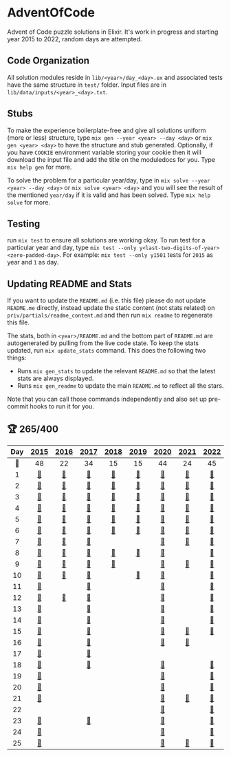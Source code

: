 <!--
* AUTOGENERATED -- DO NOT EDIT
* Edit static content in `priv/partials/readme_content.md`
* Run `mix gen_readme` to recreate
-->
# AdventOfCode

Advent of Code puzzle solutions in Elixir. It's work in progress and starting year 2015 to 2022, random days are attempted.

## Code Organization

All solution modules reside in `lib/<year>/day_<day>.ex` and associated tests have the same structure in `test/` folder. Input files are in `lib/data/inputs/<year>_<day>.txt`.

## Stubs

To make the experience boilerplate-free and give all solutions uniform (more or less) structure, type `mix gen --year <year> --day <day>` or `mix gen <year> <day>` to have the structure and stub generated. Optionally, if you have `COOKIE` environment variable storing your cookie then it will download the input file and add the title on the moduledocs for you. Type `mix help gen` for more.

To solve the problem for a particular year/day, type in `mix solve --year <year> --day <day>` or `mix solve <year> <day>` and you will see the result of the mentioned `year/day` if it is valid and has been solved. Type `mix help solve` for more.

## Testing

run `mix test` to ensure all solutions are working okay. To run test for a particular year and day, type `mix test --only y<last-two-digits-of-year><zero-padded-day>`. For example: `mix test --only y1501` tests for `2015` as year and `1` as day.

## Updating README and Stats

If you want to update the `README.md` (i.e. this file) please do not update `README.me` directly, instead update the static content (not stats related) on `priv/partials/readme_content.md` and then run `mix readme` to regenerate this file.

The stats, both in `<year>/README.md` and the bottom part of `README.md` are autogenerated by pulling from the live code state. To keep the stats updated, run `mix update_stats` command. This does the following two things:

* Runs `mix gen_stats` to update the relevant `README.md` so that the latest stats are always displayed.
* Runs `mix gen_readme` to update the main `README.md` to reflect all the stars.

Note that you can call those commands independently and also set up pre-commit hooks to run it for you.

## :trophy: 265/400

| Day | [2015](/lib/2015) | [2016](/lib/2016) | [2017](/lib/2017) | [2018](/lib/2018) | [2019](/lib/2019) | [2020](/lib/2020) | [2021](lib/2021) | [2022](lib/2022) | [2023](lib/2023)
|:---:|:-:|:-:|:-:|:-:|:-:|:-:|:-:|:-:|:-:|
| :star2: | 48 | 22 | 34 | 15 | 15 | 44 | 24 | 45 | 18 |
| 1 | [:1st_place_medal:](/lib/2015/day_01.ex) | [:1st_place_medal:](/lib/2016/day_01.ex) | [:1st_place_medal:](/lib/2017/day_01.ex) | [:1st_place_medal:](/lib/2018/day_01.ex) | [:1st_place_medal:](/lib/2019/day_01.ex) | [:1st_place_medal:](/lib/2020/day_01.ex) | [:1st_place_medal:](/lib/2021/day_01.ex) | [:1st_place_medal:](/lib/2022/day_01.ex) | [:1st_place_medal:](/lib/2023/day_01.ex) |
| 2 | [:1st_place_medal:](/lib/2015/day_02.ex) | [:1st_place_medal:](/lib/2016/day_02.ex) | [:1st_place_medal:](/lib/2017/day_02.ex) | [:1st_place_medal:](/lib/2018/day_02.ex) | [:1st_place_medal:](/lib/2019/day_02.ex) | [:1st_place_medal:](/lib/2020/day_02.ex) | [:1st_place_medal:](/lib/2021/day_02.ex) | [:1st_place_medal:](/lib/2022/day_02.ex) | [:1st_place_medal:](/lib/2023/day_02.ex) |
| 3 | [:1st_place_medal:](/lib/2015/day_03.ex) | [:1st_place_medal:](/lib/2016/day_03.ex) | [:1st_place_medal:](/lib/2017/day_03.ex) | [:1st_place_medal:](/lib/2018/day_03.ex) | [:1st_place_medal:](/lib/2019/day_03.ex) | [:1st_place_medal:](/lib/2020/day_03.ex) | [:1st_place_medal:](/lib/2021/day_03.ex) | [:1st_place_medal:](/lib/2022/day_03.ex) | [:1st_place_medal:](/lib/2023/day_03.ex) |
| 4 | [:1st_place_medal:](/lib/2015/day_04.ex) | [:1st_place_medal:](/lib/2016/day_04.ex) | [:1st_place_medal:](/lib/2017/day_04.ex) | [:1st_place_medal:](/lib/2018/day_04.ex) | [:1st_place_medal:](/lib/2019/day_04.ex) | [:1st_place_medal:](/lib/2020/day_04.ex) | [:1st_place_medal:](/lib/2021/day_04.ex) | [:1st_place_medal:](/lib/2022/day_04.ex) | [:1st_place_medal:](/lib/2023/day_04.ex) |
| 5 | [:1st_place_medal:](/lib/2015/day_05.ex) | [:1st_place_medal:](/lib/2016/day_05.ex) | [:1st_place_medal:](/lib/2017/day_05.ex) | [:1st_place_medal:](/lib/2018/day_05.ex) | [:2nd_place_medal:](/lib/2019/day_05.ex) | [:1st_place_medal:](/lib/2020/day_05.ex) | [:1st_place_medal:](/lib/2021/day_05.ex) | [:1st_place_medal:](/lib/2022/day_05.ex) | [:1st_place_medal:](/lib/2023/day_05.ex) |
| 6 | [:1st_place_medal:](/lib/2015/day_06.ex) | [:1st_place_medal:](/lib/2016/day_06.ex) | [:1st_place_medal:](/lib/2017/day_06.ex) | [:1st_place_medal:](/lib/2018/day_06.ex) | [:1st_place_medal:](/lib/2019/day_06.ex) | [:1st_place_medal:](/lib/2020/day_06.ex) | [:1st_place_medal:](/lib/2021/day_06.ex) | [:1st_place_medal:](/lib/2022/day_06.ex) | [:1st_place_medal:](/lib/2023/day_06.ex) |
| 7 | [:1st_place_medal:](/lib/2015/day_07.ex) | [:1st_place_medal:](/lib/2016/day_07.ex) | [:2nd_place_medal:](/lib/2017/day_07.ex) |   |   | [:1st_place_medal:](/lib/2020/day_07.ex) | [:1st_place_medal:](/lib/2021/day_07.ex) | [:1st_place_medal:](/lib/2022/day_07.ex) | [:1st_place_medal:](/lib/2023/day_07.ex) |
| 8 | [:1st_place_medal:](/lib/2015/day_08.ex) | [:1st_place_medal:](/lib/2016/day_08.ex) | [:1st_place_medal:](/lib/2017/day_08.ex) | [:2nd_place_medal:](/lib/2018/day_08.ex) | [:1st_place_medal:](/lib/2019/day_08.ex) | [:1st_place_medal:](/lib/2020/day_08.ex) |   | [:1st_place_medal:](/lib/2022/day_08.ex) | [:1st_place_medal:](/lib/2023/day_08.ex) |
| 9 | [:1st_place_medal:](/lib/2015/day_09.ex) | [:1st_place_medal:](/lib/2016/day_09.ex) | [:1st_place_medal:](/lib/2017/day_09.ex) | [:1st_place_medal:](/lib/2018/day_09.ex) |   | [:1st_place_medal:](/lib/2020/day_09.ex) | [:1st_place_medal:](/lib/2021/day_09.ex) | [:1st_place_medal:](/lib/2022/day_09.ex) | [:1st_place_medal:](/lib/2023/day_09.ex) |
| 10 | [:1st_place_medal:](/lib/2015/day_10.ex) | [:1st_place_medal:](/lib/2016/day_10.ex) | [:1st_place_medal:](/lib/2017/day_10.ex) |   | [:1st_place_medal:](/lib/2019/day_10.ex) | [:1st_place_medal:](/lib/2020/day_10.ex) |   | [:1st_place_medal:](/lib/2022/day_10.ex) |   |
| 11 | [:1st_place_medal:](/lib/2015/day_11.ex) |   | [:1st_place_medal:](/lib/2017/day_11.ex) |   |   | [:1st_place_medal:](/lib/2020/day_11.ex) |   | [:1st_place_medal:](/lib/2022/day_11.ex) |   |
| 12 | [:1st_place_medal:](/lib/2015/day_12.ex) | [:1st_place_medal:](/lib/2016/day_12.ex) | [:1st_place_medal:](/lib/2017/day_12.ex) |   |   | [:1st_place_medal:](/lib/2020/day_12.ex) |   | [:1st_place_medal:](/lib/2022/day_12.ex) |   |
| 13 | [:1st_place_medal:](/lib/2015/day_13.ex) |   | [:1st_place_medal:](/lib/2017/day_13.ex) |   |   | [:1st_place_medal:](/lib/2020/day_13.ex) |   | [:1st_place_medal:](/lib/2022/day_13.ex) |   |
| 14 | [:1st_place_medal:](/lib/2015/day_14.ex) |   | [:2nd_place_medal:](/lib/2017/day_14.ex) |   |   | [:1st_place_medal:](/lib/2020/day_14.ex) |   | [:1st_place_medal:](/lib/2022/day_14.ex) |   |
| 15 | [:1st_place_medal:](/lib/2015/day_15.ex) |   | [:1st_place_medal:](/lib/2017/day_15.ex) |   |   | [:1st_place_medal:](/lib/2020/day_15.ex) | [:1st_place_medal:](/lib/2021/day_15.ex) | [:1st_place_medal:](/lib/2022/day_15.ex) |   |
| 16 | [:1st_place_medal:](/lib/2015/day_16.ex) |   | [:1st_place_medal:](/lib/2017/day_16.ex) |   |   | [:2nd_place_medal:](/lib/2020/day_16.ex) | [:1st_place_medal:](/lib/2021/day_16.ex) |   |   |
| 17 | [:1st_place_medal:](/lib/2015/day_17.ex) |   | [:1st_place_medal:](/lib/2017/day_17.ex) |   |   |   |   |   |   |
| 18 | [:1st_place_medal:](/lib/2015/day_18.ex) |   | [:2nd_place_medal:](/lib/2017/day_18.ex) |   |   | [:1st_place_medal:](/lib/2020/day_18.ex) |   | [:1st_place_medal:](/lib/2022/day_18.ex) |   |
| 19 | [:1st_place_medal:](/lib/2015/day_19.ex) |   |   |   |   | [:1st_place_medal:](/lib/2020/day_19.ex) |   | [:1st_place_medal:](/lib/2022/day_19.ex) |   |
| 20 | [:1st_place_medal:](/lib/2015/day_20.ex) |   |   |   |   | [:2nd_place_medal:](/lib/2020/day_20.ex) |   | [:1st_place_medal:](/lib/2022/day_20.ex) |   |
| 21 | [:1st_place_medal:](/lib/2015/day_21.ex) |   |   |   |   | [:1st_place_medal:](/lib/2020/day_21.ex) | [:1st_place_medal:](/lib/2021/day_21.ex) | [:1st_place_medal:](/lib/2022/day_21.ex) |   |
| 22 |   |   |   |   |   | [:1st_place_medal:](/lib/2020/day_22.ex) |   | [:2nd_place_medal:](/lib/2022/day_22.ex) |   |
| 23 | [:1st_place_medal:](/lib/2015/day_23.ex) |   | [:2nd_place_medal:](/lib/2017/day_23.ex) |   |   | [:2nd_place_medal:](/lib/2020/day_23.ex) |   | [:1st_place_medal:](/lib/2022/day_23.ex) |   |
| 24 | [:1st_place_medal:](/lib/2015/day_24.ex) |   |   |   |   | [:2nd_place_medal:](/lib/2020/day_24.ex) |   | [:1st_place_medal:](/lib/2022/day_24.ex) |   |
| 25 | [:1st_place_medal:](/lib/2015/day_25.ex) |   |   |   |   | [:1st_place_medal:](/lib/2020/day_25.ex) | [:1st_place_medal:](/lib/2021/day_25.ex) | [:1st_place_medal:](/lib/2022/day_25.ex) |   |


